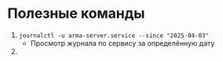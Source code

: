 # Полезные команды
1. `journalctl -u arma-server.service --since "2025-04-03"`
    - Просмотр журнала по сервису за определённую дату
2.    
